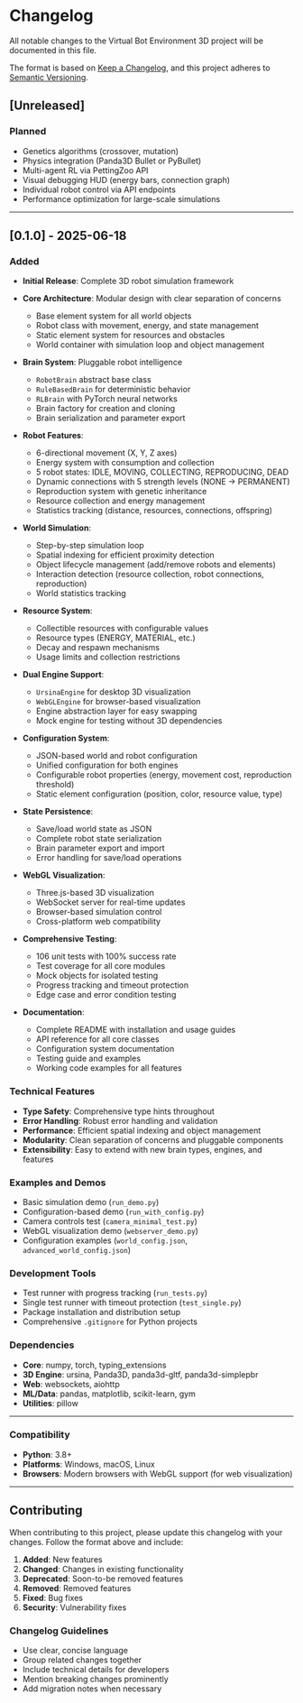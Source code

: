 # Changelog

All notable changes to the Virtual Bot Environment 3D project will be documented in this file.

The format is based on [Keep a Changelog](https://keepachangelog.com/en/1.0.0/),
and this project adheres to [Semantic Versioning](https://semver.org/spec/v2.0.0.html).

## [Unreleased]

### Planned
- Genetics algorithms (crossover, mutation)
- Physics integration (Panda3D Bullet or PyBullet)
- Multi-agent RL via PettingZoo API
- Visual debugging HUD (energy bars, connection graph)
- Individual robot control via API endpoints
- Performance optimization for large-scale simulations

---
 
## [0.1.0] - 2025-06-18

### Added
- **Initial Release**: Complete 3D robot simulation framework
- **Core Architecture**: Modular design with clear separation of concerns
  - Base element system for all world objects
  - Robot class with movement, energy, and state management
  - Static element system for resources and obstacles
  - World container with simulation loop and object management

- **Brain System**: Pluggable robot intelligence
  - `RobotBrain` abstract base class
  - `RuleBasedBrain` for deterministic behavior
  - `RLBrain` with PyTorch neural networks
  - Brain factory for creation and cloning
  - Brain serialization and parameter export

- **Robot Features**:
  - 6-directional movement (X, Y, Z axes)
  - Energy system with consumption and collection
  - 5 robot states: IDLE, MOVING, COLLECTING, REPRODUCING, DEAD
  - Dynamic connections with 5 strength levels (NONE → PERMANENT)
  - Reproduction system with genetic inheritance
  - Resource collection and energy management
  - Statistics tracking (distance, resources, connections, offspring)

- **World Simulation**:
  - Step-by-step simulation loop
  - Spatial indexing for efficient proximity detection
  - Object lifecycle management (add/remove robots and elements)
  - Interaction detection (resource collection, robot connections, reproduction)
  - World statistics tracking

- **Resource System**:
  - Collectible resources with configurable values
  - Resource types (ENERGY, MATERIAL, etc.)
  - Decay and respawn mechanisms
  - Usage limits and collection restrictions

- **Dual Engine Support**:
  - `UrsinaEngine` for desktop 3D visualization
  - `WebGLEngine` for browser-based visualization
  - Engine abstraction layer for easy swapping
  - Mock engine for testing without 3D dependencies

- **Configuration System**:
  - JSON-based world and robot configuration
  - Unified configuration for both engines
  - Configurable robot properties (energy, movement cost, reproduction threshold)
  - Static element configuration (position, color, resource value, type)

- **State Persistence**:
  - Save/load world state as JSON
  - Complete robot state serialization
  - Brain parameter export and import
  - Error handling for save/load operations

- **WebGL Visualization**:
  - Three.js-based 3D visualization
  - WebSocket server for real-time updates
  - Browser-based simulation control
  - Cross-platform web compatibility

- **Comprehensive Testing**:
  - 106 unit tests with 100% success rate
  - Test coverage for all core modules
  - Mock objects for isolated testing
  - Progress tracking and timeout protection
  - Edge case and error condition testing

- **Documentation**:
  - Complete README with installation and usage guides
  - API reference for all core classes
  - Configuration system documentation
  - Testing guide and examples
  - Working code examples for all features

### Technical Features
- **Type Safety**: Comprehensive type hints throughout
- **Error Handling**: Robust error handling and validation
- **Performance**: Efficient spatial indexing and object management
- **Modularity**: Clean separation of concerns and pluggable components
- **Extensibility**: Easy to extend with new brain types, engines, and features

### Examples and Demos
- Basic simulation demo (`run_demo.py`)
- Configuration-based demo (`run_with_config.py`)
- Camera controls test (`camera_minimal_test.py`)
- WebGL visualization demo (`webserver_demo.py`)
- Configuration examples (`world_config.json`, `advanced_world_config.json`)

### Development Tools
- Test runner with progress tracking (`run_tests.py`)
- Single test runner with timeout protection (`test_single.py`)
- Package installation and distribution setup
- Comprehensive `.gitignore` for Python projects

### Dependencies
- **Core**: numpy, torch, typing_extensions
- **3D Engine**: ursina, Panda3D, panda3d-gltf, panda3d-simplepbr
- **Web**: websockets, aiohttp
- **ML/Data**: pandas, matplotlib, scikit-learn, gym
- **Utilities**: pillow

---

### Compatibility
- **Python**: 3.8+
- **Platforms**: Windows, macOS, Linux
- **Browsers**: Modern browsers with WebGL support (for web visualization)

---

## Contributing

When contributing to this project, please update this changelog with your changes. Follow the format above and include:

1. **Added**: New features
2. **Changed**: Changes in existing functionality
3. **Deprecated**: Soon-to-be removed features
4. **Removed**: Removed features
5. **Fixed**: Bug fixes
6. **Security**: Vulnerability fixes

### Changelog Guidelines
- Use clear, concise language
- Group related changes together
- Include technical details for developers
- Mention breaking changes prominently
- Add migration notes when necessary 